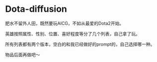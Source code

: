# Dota-diffusion

肥水不留外人田，既然要玩AICG，不如从最爱的Dota2开始。

英雄按照属性、性别、位置、喜好程度等分了几个列表，自己拿了玩。

所有列表都有两个版本，空白的和我已经做好的prompt的，自己选择哪一种。

物品后面再做吧～
